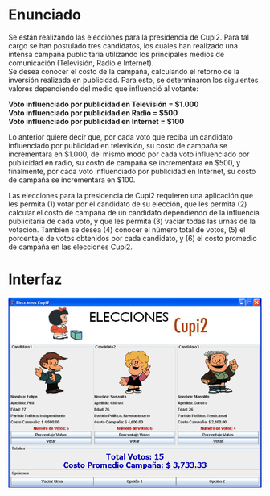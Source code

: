 # Enunciado

Se están realizando las elecciones para la presidencia de Cupi2. Para tal cargo se han postulado tres candidatos, los
cuales han realizado una intensa campaña publicitaria utilizando los principales medios de comunicación
(Televisión, Radio e Internet). <br>
Se desea conocer el costo de la campaña, calculando el retorno de la inversión realizada en publicidad.
Para esto, se determinaron los siguientes valores dependiendo del medio que influenció al votante:

**Voto influenciado por publicidad en Televisión = $1.000** <br>
**Voto influenciado por publicidad en Radio = $500** <br>
**Voto influenciado por publicidad en Internet = $100** <br>

Lo anterior quiere decir que, por cada voto que reciba un candidato influenciado por publicidad en televisión, su costo
de campaña se incrementara en $1.000, del mismo modo por cada voto influenciado por publicidad en radio, su costo de
campaña se incrementara en $500, y finalmente, por cada voto influenciado por publicidad en Internet, su costo de
campaña se incrementara en $100.

Las elecciones para la presidencia de Cupi2 requieren una aplicación que les permita (1) votar por el candidato de su
elección, que les permita (2) calcular el costo de campaña de un candidato dependiendo de la influencia publicitaria
de cada voto, y que les permita (3) vaciar todas las urnas de la votación. También se desea (4) conocer el número total
de votos, (5) el porcentaje de votos obtenidos por cada candidato, y (6) el costo promedio de campaña en las
elecciones Cupi2.

# Interfaz

![interfaz](./docs/specs/InterfazGUI.png)